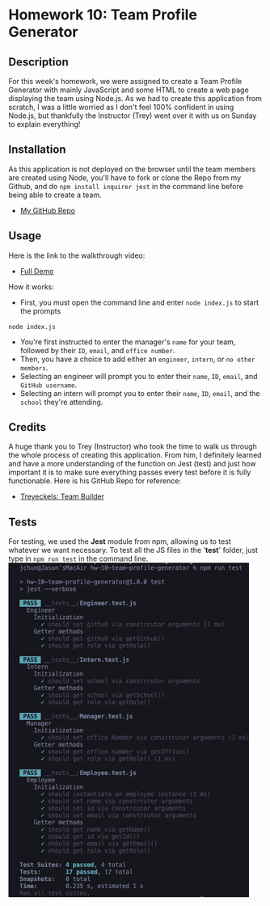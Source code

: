 # Homework 10: Team Profile Generator

## Description

For this week's homework, we were assigned to create a Team Profile Generator with mainly JavaScript and some HTML to create a web page displaying the team using Node.js. 
As we had to create this application from scratch, I was a little worried as I don't feel 100% confident in using Node.js, but thankfully the Instructor (Trey) went over it with us on Sunday to explain everything!

## Installation

As this application is not deployed on the browser until the team members are created using Node, you'll have to fork or clone the Repo from my Github, and do `npm install inquirer jest` in the command line before being able to create a team.
- [My GitHub Repo](https://github.com/jasonchun7/hw-10-team-profile-generator)

## Usage 

Here is the link to the walkthrough video:
- [Full Demo](https://drive.google.com/file/d/15fM5n4rXcUBzDXgIzTROx4tv4ihuzN7g/view?usp=sharing)

How it works:
- First, you must open the command line and enter `node index.js` to start the prompts
```
node index.js
```
- You're first instructed to enter the manager's `name` for your team, followed by their `ID`, `email`, and `office number`.
- Then, you have a choice to add either an `engineer`, `intern`, or `no other members`.
- Selecting an engineer will prompt you to enter their `name`, `ID`, `email`, and `GitHub username`.
- Selecting an intern will prompt you to enter their `name`, `ID`, `email`, and the `school` they're attending.

## Credits

A huge thank you to Trey (Instructor) who took the time to walk us through the whole process of creating this application. From him, I definitely learned and have a more understanding of the function on Jest (test) and just how important it is to make sure everything passes every test before it is fully functionable.
Here is his GitHub Repo for reference:
- [Treyeckels: Team Builder](https://github.com/treyeckels/team-builder)

## Tests

For testing, we used the **Jest** module from npm, allowing us to test whatever we want necessary. 
To test all the JS files in the '__test__' folder, just type in `npm run test` in the command line.
![Test Sample](__tests__/test.png)